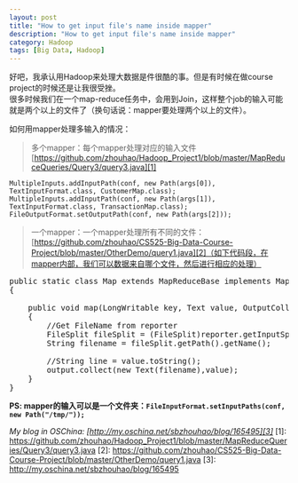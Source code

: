 ```yaml
---
layout: post
title: "How to get input file's name inside mapper"
description: "How to get input file's name inside mapper"
category: Hadoop
tags: [Big Data, Hadoop]
---
```

好吧，我承认用Hadoop来处理大数据是件很酷的事。但是有时候在做course project的时候还是让我很受挫。   
很多时候我们在一个map-reduce任务中，会用到Join，这样整个job的输入可能就是两个以上的文件了（换句话说：mapper要处理两个以上的文件）。   
     
如何用mapper处理多输入的情况：  
> 多个mapper：每个mapper处理对应的输入文件[https://github.com/zhouhao/Hadoop_Project1/blob/master/MapReduceQueries/Query3/query3.java][1]    

<pre><code>MultipleInputs.addInputPath(conf, new Path(args[0]), TextInputFormat.class, CustomerMap.class);
MultipleInputs.addInputPath(conf, new Path(args[1]), TextInputFormat.class, TransactionMap.class);
FileOutputFormat.setOutputPath(conf, new Path(args[2])); </code></pre>     


> 一个mapper：一个mapper处理所有不同的文件：[https://github.com/zhouhao/CS525-Big-Data-Course-Project/blob/master/OtherDemo/query1.java][2]（如下代码段，在mapper内部，我们可以数据来自哪个文件，然后进行相应的处理）      
    
<pre class="brush: java">
public static class Map extends MapReduceBase implements Mapper&lt;LongWritable, Text, Text, Text> 
{

	public void map(LongWritable key, Text value, OutputCollector&lt;Text,Text> output, Reporter reporter) throws IOException 
	{
		//Get FileName from reporter
		FileSplit fileSplit = (FileSplit)reporter.getInputSplit();
		String filename = fileSplit.getPath().getName();

		//String line = value.toString();
		output.collect(new Text(filename),value);  			
	}
}</pre>

**PS: mapper的输入可以是一个文件夹：`FileInputFormat.setInputPaths(conf, new Path("/tmp/"));`**

*My blog in OSChina: [http://my.oschina.net/sbzhouhao/blog/165495][3]*
  [1]: https://github.com/zhouhao/Hadoop_Project1/blob/master/MapReduceQueries/Query3/query3.java
  [2]: https://github.com/zhouhao/CS525-Big-Data-Course-Project/blob/master/OtherDemo/query1.java
  [3]: http://my.oschina.net/sbzhouhao/blog/165495
